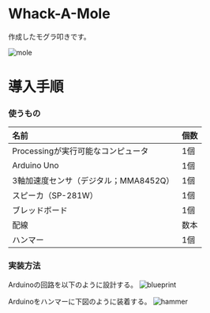 # Whack-A-Mole

‪作成したモグラ叩きです。‬

![mole](https://github.com/Kasugaccho/Whack-A-Mole/blob/master/Picture/screen.png)

# 導入手順

### 使うもの

|名前|個数|
|:---|:---|
|Processingが実行可能なコンピュータ|1個|
|Arduino Uno|1個|
|3軸加速度センサ（デジタル；MMA8452Q）|1個|
|スピーカ（SP-281W）|1個|
|ブレッドボード|1個|
|配線|数本|
|ハンマー|1個

### 実装方法

Arduinoの回路を以下のように設計する。
![blueprint](https://github.com/Kasugaccho/Whack-A-Mole/blob/master/Picture/blueprint.png)

Arduinoをハンマーに下図のように装着する。
![hammer](https://github.com/Kasugaccho/Whack-A-Mole/blob/master/Picture/hammer.png)

